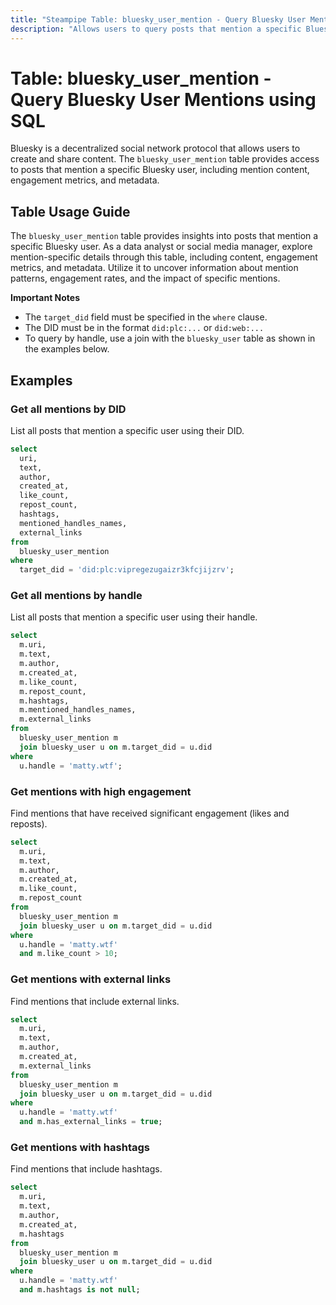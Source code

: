 ```yaml
---
title: "Steampipe Table: bluesky_user_mention - Query Bluesky User Mentions using SQL"
description: "Allows users to query posts that mention a specific Bluesky user, providing insights into mentions, engagement metrics, and content details."
---
```


# Table: bluesky_user_mention - Query Bluesky User Mentions using SQL

Bluesky is a decentralized social network protocol that allows users to create and share content. The `bluesky_user_mention` table provides access to posts that mention a specific Bluesky user, including mention content, engagement metrics, and metadata.

## Table Usage Guide

The `bluesky_user_mention` table provides insights into posts that mention a specific Bluesky user. As a data analyst or social media manager, explore mention-specific details through this table, including content, engagement metrics, and metadata. Utilize it to uncover information about mention patterns, engagement rates, and the impact of specific mentions.

**Important Notes**
- The `target_did` field must be specified in the `where` clause.
- The DID must be in the format `did:plc:...` or `did:web:...`
- To query by handle, use a join with the `bluesky_user` table as shown in the examples below.

## Examples

### Get all mentions by DID
List all posts that mention a specific user using their DID.

```sql
select
  uri,
  text,
  author,
  created_at,
  like_count,
  repost_count,
  hashtags,
  mentioned_handles_names,
  external_links
from
  bluesky_user_mention
where
  target_did = 'did:plc:vipregezugaizr3kfcjijzrv';
```

### Get all mentions by handle
List all posts that mention a specific user using their handle.

```sql
select
  m.uri,
  m.text,
  m.author,
  m.created_at,
  m.like_count,
  m.repost_count,
  m.hashtags,
  m.mentioned_handles_names,
  m.external_links
from
  bluesky_user_mention m
  join bluesky_user u on m.target_did = u.did
where
  u.handle = 'matty.wtf';
```

### Get mentions with high engagement
Find mentions that have received significant engagement (likes and reposts).

```sql
select
  m.uri,
  m.text,
  m.author,
  m.created_at,
  m.like_count,
  m.repost_count
from
  bluesky_user_mention m
  join bluesky_user u on m.target_did = u.did
where
  u.handle = 'matty.wtf'
  and m.like_count > 10;
```

### Get mentions with external links
Find mentions that include external links.

```sql
select
  m.uri,
  m.text,
  m.author,
  m.created_at,
  m.external_links
from
  bluesky_user_mention m
  join bluesky_user u on m.target_did = u.did
where
  u.handle = 'matty.wtf'
  and m.has_external_links = true;
```

### Get mentions with hashtags
Find mentions that include hashtags.

```sql
select
  m.uri,
  m.text,
  m.author,
  m.created_at,
  m.hashtags
from
  bluesky_user_mention m
  join bluesky_user u on m.target_did = u.did
where
  u.handle = 'matty.wtf'
  and m.hashtags is not null;
``` 